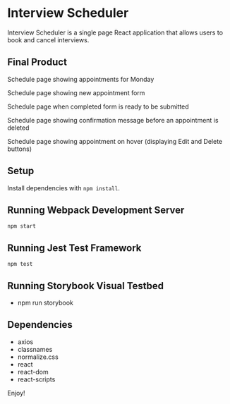 # Interview Scheduler
Interview Scheduler is a single page React application that allows users to book and cancel interviews.

## Final Product
Schedule page showing appointments for Monday

Schedule page showing new appointment form

Schedule page when completed form is ready to be submitted

Schedule page showing confirmation message before an appointment is deleted

Schedule page showing appointment on hover (displaying Edit and Delete buttons)

## Setup
Install dependencies with `npm install`.

## Running Webpack Development Server

```
npm start
```

## Running Jest Test Framework

```
npm test
```

## Running Storybook Visual Testbed
* npm run storybook

## Dependencies
* axios
* classnames
* normalize.css
* react
* react-dom
* react-scripts


Enjoy!